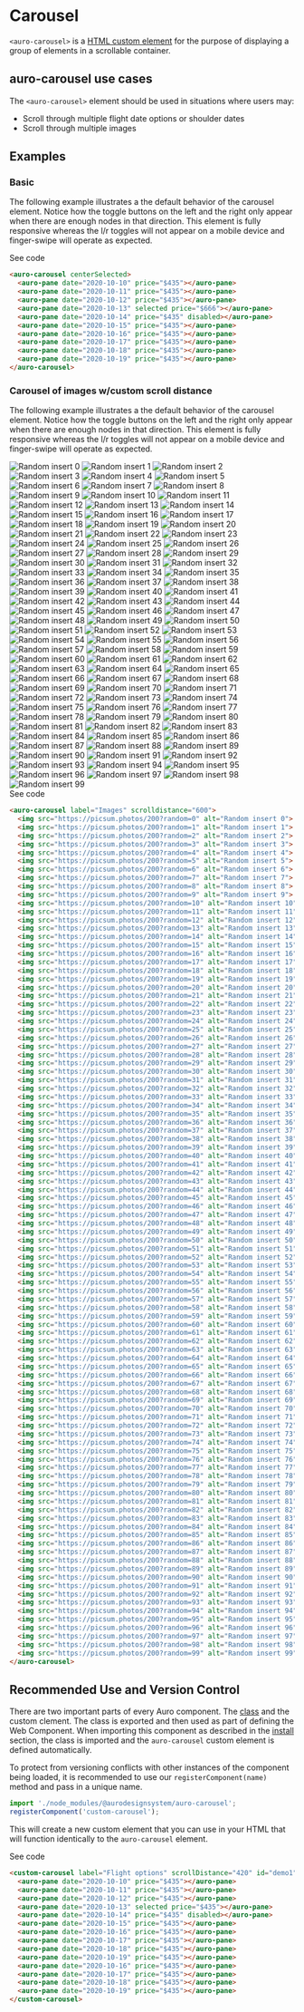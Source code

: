 <!--
The index.md file is a compiled document. No edits should be made directly to this file.
README.md is created by running `npm run build:docs`.
This file is generated based on a template fetched from `./docs/partials/index.md`
-->

# Carousel

<!-- AURO-GENERATED-CONTENT:START (FILE:src=./description.md) -->
<!-- The below content is automatically added from ./description.md -->
`<auro-carousel>` is a [HTML custom element](https://developer.mozilla.org/en-US/docs/Web/Web_Components/Using_custom_elements) for the purpose of displaying a group of elements in a scrollable container.
<!-- AURO-GENERATED-CONTENT:END -->

## auro-carousel use cases

<!-- AURO-GENERATED-CONTENT:START (FILE:src=./useCases.md) -->
<!-- The below content is automatically added from ./useCases.md -->
The `<auro-carousel>` element should be used in situations where users may:

* Scroll through multiple flight date options or shoulder dates
* Scroll through multiple images
<!-- AURO-GENERATED-CONTENT:END -->

## Examples

### Basic

The following example illustrates a the default behavior of the carousel element. Notice how the toggle buttons on the left and the right only appear when there are enough nodes in that direction. This element is fully responsive whereas the l/r toggles will not appear on a mobile device and finger-swipe will operate as expected.

<div class="exampleWrapper">
  <!-- AURO-GENERATED-CONTENT:START (FILE:src=./../../apiExamples/basic.html) -->
  <!-- The below content is automatically added from ./../../apiExamples/basic.html -->
  <auro-carousel centerSelected>
    <auro-pane date="2020-10-10" price="$435"></auro-pane>
    <auro-pane date="2020-10-11" price="$435"></auro-pane>
    <auro-pane date="2020-10-12" price="$435"></auro-pane>
    <auro-pane date="2020-10-13" selected price="$666"></auro-pane>
    <auro-pane date="2020-10-14" price="$435" disabled></auro-pane>
    <auro-pane date="2020-10-15" price="$435"></auro-pane>
    <auro-pane date="2020-10-16" price="$435"></auro-pane>
    <auro-pane date="2020-10-17" price="$435"></auro-pane>
    <auro-pane date="2020-10-18" price="$435"></auro-pane>
    <auro-pane date="2020-10-19" price="$435"></auro-pane>
  </auro-carousel>
  <!-- AURO-GENERATED-CONTENT:END -->
</div>
<auro-accordion alignRight>
  <span slot="trigger">See code</span>
<!-- AURO-GENERATED-CONTENT:START (CODE:src=./../../apiExamples/basic.html) -->
<!-- The below code snippet is automatically added from ./../../apiExamples/basic.html -->

```html
<auro-carousel centerSelected>
  <auro-pane date="2020-10-10" price="$435"></auro-pane>
  <auro-pane date="2020-10-11" price="$435"></auro-pane>
  <auro-pane date="2020-10-12" price="$435"></auro-pane>
  <auro-pane date="2020-10-13" selected price="$666"></auro-pane>
  <auro-pane date="2020-10-14" price="$435" disabled></auro-pane>
  <auro-pane date="2020-10-15" price="$435"></auro-pane>
  <auro-pane date="2020-10-16" price="$435"></auro-pane>
  <auro-pane date="2020-10-17" price="$435"></auro-pane>
  <auro-pane date="2020-10-18" price="$435"></auro-pane>
  <auro-pane date="2020-10-19" price="$435"></auro-pane>
</auro-carousel>
```
<!-- AURO-GENERATED-CONTENT:END -->
</auro-accordion>

### Carousel of images w/custom scroll distance

The following example illustrates a the default behavior of the carousel element. Notice how the toggle buttons on the left and the right only appear when there are enough nodes in that direction. This element is fully responsive whereas the l/r toggles will not appear on a mobile device and finger-swipe will operate as expected.

<div class="exampleWrapper">
  <!-- AURO-GENERATED-CONTENT:START (FILE:src=./../../apiExamples/images.html) -->
  <!-- The below content is automatically added from ./../../apiExamples/images.html -->
  <auro-carousel label="Images" scrolldistance="600">
    <img src="https://picsum.photos/200?random=0" alt="Random insert 0">
    <img src="https://picsum.photos/200?random=1" alt="Random insert 1">
    <img src="https://picsum.photos/200?random=2" alt="Random insert 2">
    <img src="https://picsum.photos/200?random=3" alt="Random insert 3">
    <img src="https://picsum.photos/200?random=4" alt="Random insert 4">
    <img src="https://picsum.photos/200?random=5" alt="Random insert 5">
    <img src="https://picsum.photos/200?random=6" alt="Random insert 6">
    <img src="https://picsum.photos/200?random=7" alt="Random insert 7">
    <img src="https://picsum.photos/200?random=8" alt="Random insert 8">
    <img src="https://picsum.photos/200?random=9" alt="Random insert 9">
    <img src="https://picsum.photos/200?random=10" alt="Random insert 10">
    <img src="https://picsum.photos/200?random=11" alt="Random insert 11">
    <img src="https://picsum.photos/200?random=12" alt="Random insert 12">
    <img src="https://picsum.photos/200?random=13" alt="Random insert 13">
    <img src="https://picsum.photos/200?random=14" alt="Random insert 14">
    <img src="https://picsum.photos/200?random=15" alt="Random insert 15">
    <img src="https://picsum.photos/200?random=16" alt="Random insert 16">
    <img src="https://picsum.photos/200?random=17" alt="Random insert 17">
    <img src="https://picsum.photos/200?random=18" alt="Random insert 18">
    <img src="https://picsum.photos/200?random=19" alt="Random insert 19">
    <img src="https://picsum.photos/200?random=20" alt="Random insert 20">
    <img src="https://picsum.photos/200?random=21" alt="Random insert 21">
    <img src="https://picsum.photos/200?random=22" alt="Random insert 22">
    <img src="https://picsum.photos/200?random=23" alt="Random insert 23">
    <img src="https://picsum.photos/200?random=24" alt="Random insert 24">
    <img src="https://picsum.photos/200?random=25" alt="Random insert 25">
    <img src="https://picsum.photos/200?random=26" alt="Random insert 26">
    <img src="https://picsum.photos/200?random=27" alt="Random insert 27">
    <img src="https://picsum.photos/200?random=28" alt="Random insert 28">
    <img src="https://picsum.photos/200?random=29" alt="Random insert 29">
    <img src="https://picsum.photos/200?random=30" alt="Random insert 30">
    <img src="https://picsum.photos/200?random=31" alt="Random insert 31">
    <img src="https://picsum.photos/200?random=32" alt="Random insert 32">
    <img src="https://picsum.photos/200?random=33" alt="Random insert 33">
    <img src="https://picsum.photos/200?random=34" alt="Random insert 34">
    <img src="https://picsum.photos/200?random=35" alt="Random insert 35">
    <img src="https://picsum.photos/200?random=36" alt="Random insert 36">
    <img src="https://picsum.photos/200?random=37" alt="Random insert 37">
    <img src="https://picsum.photos/200?random=38" alt="Random insert 38">
    <img src="https://picsum.photos/200?random=39" alt="Random insert 39">
    <img src="https://picsum.photos/200?random=40" alt="Random insert 40">
    <img src="https://picsum.photos/200?random=41" alt="Random insert 41">
    <img src="https://picsum.photos/200?random=42" alt="Random insert 42">
    <img src="https://picsum.photos/200?random=43" alt="Random insert 43">
    <img src="https://picsum.photos/200?random=44" alt="Random insert 44">
    <img src="https://picsum.photos/200?random=45" alt="Random insert 45">
    <img src="https://picsum.photos/200?random=46" alt="Random insert 46">
    <img src="https://picsum.photos/200?random=47" alt="Random insert 47">
    <img src="https://picsum.photos/200?random=48" alt="Random insert 48">
    <img src="https://picsum.photos/200?random=49" alt="Random insert 49">
    <img src="https://picsum.photos/200?random=50" alt="Random insert 50">
    <img src="https://picsum.photos/200?random=51" alt="Random insert 51">
    <img src="https://picsum.photos/200?random=52" alt="Random insert 52">
    <img src="https://picsum.photos/200?random=53" alt="Random insert 53">
    <img src="https://picsum.photos/200?random=54" alt="Random insert 54">
    <img src="https://picsum.photos/200?random=55" alt="Random insert 55">
    <img src="https://picsum.photos/200?random=56" alt="Random insert 56">
    <img src="https://picsum.photos/200?random=57" alt="Random insert 57">
    <img src="https://picsum.photos/200?random=58" alt="Random insert 58">
    <img src="https://picsum.photos/200?random=59" alt="Random insert 59">
    <img src="https://picsum.photos/200?random=60" alt="Random insert 60">
    <img src="https://picsum.photos/200?random=61" alt="Random insert 61">
    <img src="https://picsum.photos/200?random=62" alt="Random insert 62">
    <img src="https://picsum.photos/200?random=63" alt="Random insert 63">
    <img src="https://picsum.photos/200?random=64" alt="Random insert 64">
    <img src="https://picsum.photos/200?random=65" alt="Random insert 65">
    <img src="https://picsum.photos/200?random=66" alt="Random insert 66">
    <img src="https://picsum.photos/200?random=67" alt="Random insert 67">
    <img src="https://picsum.photos/200?random=68" alt="Random insert 68">
    <img src="https://picsum.photos/200?random=69" alt="Random insert 69">
    <img src="https://picsum.photos/200?random=70" alt="Random insert 70">
    <img src="https://picsum.photos/200?random=71" alt="Random insert 71">
    <img src="https://picsum.photos/200?random=72" alt="Random insert 72">
    <img src="https://picsum.photos/200?random=73" alt="Random insert 73">
    <img src="https://picsum.photos/200?random=74" alt="Random insert 74">
    <img src="https://picsum.photos/200?random=75" alt="Random insert 75">
    <img src="https://picsum.photos/200?random=76" alt="Random insert 76">
    <img src="https://picsum.photos/200?random=77" alt="Random insert 77">
    <img src="https://picsum.photos/200?random=78" alt="Random insert 78">
    <img src="https://picsum.photos/200?random=79" alt="Random insert 79">
    <img src="https://picsum.photos/200?random=80" alt="Random insert 80">
    <img src="https://picsum.photos/200?random=81" alt="Random insert 81">
    <img src="https://picsum.photos/200?random=82" alt="Random insert 82">
    <img src="https://picsum.photos/200?random=83" alt="Random insert 83">
    <img src="https://picsum.photos/200?random=84" alt="Random insert 84">
    <img src="https://picsum.photos/200?random=85" alt="Random insert 85">
    <img src="https://picsum.photos/200?random=86" alt="Random insert 86">
    <img src="https://picsum.photos/200?random=87" alt="Random insert 87">
    <img src="https://picsum.photos/200?random=88" alt="Random insert 88">
    <img src="https://picsum.photos/200?random=89" alt="Random insert 89">
    <img src="https://picsum.photos/200?random=90" alt="Random insert 90">
    <img src="https://picsum.photos/200?random=91" alt="Random insert 91">
    <img src="https://picsum.photos/200?random=92" alt="Random insert 92">
    <img src="https://picsum.photos/200?random=93" alt="Random insert 93">
    <img src="https://picsum.photos/200?random=94" alt="Random insert 94">
    <img src="https://picsum.photos/200?random=95" alt="Random insert 95">
    <img src="https://picsum.photos/200?random=96" alt="Random insert 96">
    <img src="https://picsum.photos/200?random=97" alt="Random insert 97">
    <img src="https://picsum.photos/200?random=98" alt="Random insert 98">
    <img src="https://picsum.photos/200?random=99" alt="Random insert 99">
  </auro-carousel>
  <!-- AURO-GENERATED-CONTENT:END -->
</div>
<auro-accordion alignRight>
  <span slot="trigger">See code</span>
<!-- AURO-GENERATED-CONTENT:START (CODE:src=./../../apiExamples/images.html) -->
<!-- The below code snippet is automatically added from ./../../apiExamples/images.html -->

```html
<auro-carousel label="Images" scrolldistance="600">
  <img src="https://picsum.photos/200?random=0" alt="Random insert 0">
  <img src="https://picsum.photos/200?random=1" alt="Random insert 1">
  <img src="https://picsum.photos/200?random=2" alt="Random insert 2">
  <img src="https://picsum.photos/200?random=3" alt="Random insert 3">
  <img src="https://picsum.photos/200?random=4" alt="Random insert 4">
  <img src="https://picsum.photos/200?random=5" alt="Random insert 5">
  <img src="https://picsum.photos/200?random=6" alt="Random insert 6">
  <img src="https://picsum.photos/200?random=7" alt="Random insert 7">
  <img src="https://picsum.photos/200?random=8" alt="Random insert 8">
  <img src="https://picsum.photos/200?random=9" alt="Random insert 9">
  <img src="https://picsum.photos/200?random=10" alt="Random insert 10">
  <img src="https://picsum.photos/200?random=11" alt="Random insert 11">
  <img src="https://picsum.photos/200?random=12" alt="Random insert 12">
  <img src="https://picsum.photos/200?random=13" alt="Random insert 13">
  <img src="https://picsum.photos/200?random=14" alt="Random insert 14">
  <img src="https://picsum.photos/200?random=15" alt="Random insert 15">
  <img src="https://picsum.photos/200?random=16" alt="Random insert 16">
  <img src="https://picsum.photos/200?random=17" alt="Random insert 17">
  <img src="https://picsum.photos/200?random=18" alt="Random insert 18">
  <img src="https://picsum.photos/200?random=19" alt="Random insert 19">
  <img src="https://picsum.photos/200?random=20" alt="Random insert 20">
  <img src="https://picsum.photos/200?random=21" alt="Random insert 21">
  <img src="https://picsum.photos/200?random=22" alt="Random insert 22">
  <img src="https://picsum.photos/200?random=23" alt="Random insert 23">
  <img src="https://picsum.photos/200?random=24" alt="Random insert 24">
  <img src="https://picsum.photos/200?random=25" alt="Random insert 25">
  <img src="https://picsum.photos/200?random=26" alt="Random insert 26">
  <img src="https://picsum.photos/200?random=27" alt="Random insert 27">
  <img src="https://picsum.photos/200?random=28" alt="Random insert 28">
  <img src="https://picsum.photos/200?random=29" alt="Random insert 29">
  <img src="https://picsum.photos/200?random=30" alt="Random insert 30">
  <img src="https://picsum.photos/200?random=31" alt="Random insert 31">
  <img src="https://picsum.photos/200?random=32" alt="Random insert 32">
  <img src="https://picsum.photos/200?random=33" alt="Random insert 33">
  <img src="https://picsum.photos/200?random=34" alt="Random insert 34">
  <img src="https://picsum.photos/200?random=35" alt="Random insert 35">
  <img src="https://picsum.photos/200?random=36" alt="Random insert 36">
  <img src="https://picsum.photos/200?random=37" alt="Random insert 37">
  <img src="https://picsum.photos/200?random=38" alt="Random insert 38">
  <img src="https://picsum.photos/200?random=39" alt="Random insert 39">
  <img src="https://picsum.photos/200?random=40" alt="Random insert 40">
  <img src="https://picsum.photos/200?random=41" alt="Random insert 41">
  <img src="https://picsum.photos/200?random=42" alt="Random insert 42">
  <img src="https://picsum.photos/200?random=43" alt="Random insert 43">
  <img src="https://picsum.photos/200?random=44" alt="Random insert 44">
  <img src="https://picsum.photos/200?random=45" alt="Random insert 45">
  <img src="https://picsum.photos/200?random=46" alt="Random insert 46">
  <img src="https://picsum.photos/200?random=47" alt="Random insert 47">
  <img src="https://picsum.photos/200?random=48" alt="Random insert 48">
  <img src="https://picsum.photos/200?random=49" alt="Random insert 49">
  <img src="https://picsum.photos/200?random=50" alt="Random insert 50">
  <img src="https://picsum.photos/200?random=51" alt="Random insert 51">
  <img src="https://picsum.photos/200?random=52" alt="Random insert 52">
  <img src="https://picsum.photos/200?random=53" alt="Random insert 53">
  <img src="https://picsum.photos/200?random=54" alt="Random insert 54">
  <img src="https://picsum.photos/200?random=55" alt="Random insert 55">
  <img src="https://picsum.photos/200?random=56" alt="Random insert 56">
  <img src="https://picsum.photos/200?random=57" alt="Random insert 57">
  <img src="https://picsum.photos/200?random=58" alt="Random insert 58">
  <img src="https://picsum.photos/200?random=59" alt="Random insert 59">
  <img src="https://picsum.photos/200?random=60" alt="Random insert 60">
  <img src="https://picsum.photos/200?random=61" alt="Random insert 61">
  <img src="https://picsum.photos/200?random=62" alt="Random insert 62">
  <img src="https://picsum.photos/200?random=63" alt="Random insert 63">
  <img src="https://picsum.photos/200?random=64" alt="Random insert 64">
  <img src="https://picsum.photos/200?random=65" alt="Random insert 65">
  <img src="https://picsum.photos/200?random=66" alt="Random insert 66">
  <img src="https://picsum.photos/200?random=67" alt="Random insert 67">
  <img src="https://picsum.photos/200?random=68" alt="Random insert 68">
  <img src="https://picsum.photos/200?random=69" alt="Random insert 69">
  <img src="https://picsum.photos/200?random=70" alt="Random insert 70">
  <img src="https://picsum.photos/200?random=71" alt="Random insert 71">
  <img src="https://picsum.photos/200?random=72" alt="Random insert 72">
  <img src="https://picsum.photos/200?random=73" alt="Random insert 73">
  <img src="https://picsum.photos/200?random=74" alt="Random insert 74">
  <img src="https://picsum.photos/200?random=75" alt="Random insert 75">
  <img src="https://picsum.photos/200?random=76" alt="Random insert 76">
  <img src="https://picsum.photos/200?random=77" alt="Random insert 77">
  <img src="https://picsum.photos/200?random=78" alt="Random insert 78">
  <img src="https://picsum.photos/200?random=79" alt="Random insert 79">
  <img src="https://picsum.photos/200?random=80" alt="Random insert 80">
  <img src="https://picsum.photos/200?random=81" alt="Random insert 81">
  <img src="https://picsum.photos/200?random=82" alt="Random insert 82">
  <img src="https://picsum.photos/200?random=83" alt="Random insert 83">
  <img src="https://picsum.photos/200?random=84" alt="Random insert 84">
  <img src="https://picsum.photos/200?random=85" alt="Random insert 85">
  <img src="https://picsum.photos/200?random=86" alt="Random insert 86">
  <img src="https://picsum.photos/200?random=87" alt="Random insert 87">
  <img src="https://picsum.photos/200?random=88" alt="Random insert 88">
  <img src="https://picsum.photos/200?random=89" alt="Random insert 89">
  <img src="https://picsum.photos/200?random=90" alt="Random insert 90">
  <img src="https://picsum.photos/200?random=91" alt="Random insert 91">
  <img src="https://picsum.photos/200?random=92" alt="Random insert 92">
  <img src="https://picsum.photos/200?random=93" alt="Random insert 93">
  <img src="https://picsum.photos/200?random=94" alt="Random insert 94">
  <img src="https://picsum.photos/200?random=95" alt="Random insert 95">
  <img src="https://picsum.photos/200?random=96" alt="Random insert 96">
  <img src="https://picsum.photos/200?random=97" alt="Random insert 97">
  <img src="https://picsum.photos/200?random=98" alt="Random insert 98">
  <img src="https://picsum.photos/200?random=99" alt="Random insert 99">
</auro-carousel>
```
<!-- AURO-GENERATED-CONTENT:END -->
</auro-accordion>

## Recommended Use and Version Control

There are two important parts of every Auro component. The <a href="https://developer.mozilla.org/en-US/docs/Web/JavaScript/Reference/Classes">class</a> and the custom clement. The class is exported and then used as part of defining the Web Component. When importing this component as described in the <a href="#install">install</a> section, the class is imported and the `auro-carousel` custom element is defined automatically.

To protect from versioning conflicts with other instances of the component being loaded, it is recommended to use our `registerComponent(name)` method and pass in a unique name.

```js
import './node_modules/@aurodesignsystem/auro-carousel';
registerComponent('custom-carousel');
```

This will create a new custom element that you can use in your HTML that will function identically to the `auro-carousel` element.

<div class="exampleWrapper">
  <!-- AURO-GENERATED-CONTENT:START (FILE:src=./../../apiExamples/custom.html) -->
  <!-- The below content is automatically added from ./../../apiExamples/custom.html -->
  <custom-carousel label="Flight options" scrollDistance="420" id="demo1">
    <auro-pane date="2020-10-10" price="$435"></auro-pane>
    <auro-pane date="2020-10-11" price="$435"></auro-pane>
    <auro-pane date="2020-10-12" price="$435"></auro-pane>
    <auro-pane date="2020-10-13" selected price="$435"></auro-pane>
    <auro-pane date="2020-10-14" price="$435" disabled></auro-pane>
    <auro-pane date="2020-10-15" price="$435"></auro-pane>
    <auro-pane date="2020-10-16" price="$435"></auro-pane>
    <auro-pane date="2020-10-17" price="$435"></auro-pane>
    <auro-pane date="2020-10-18" price="$435"></auro-pane>
    <auro-pane date="2020-10-19" price="$435"></auro-pane>
    <auro-pane date="2020-10-16" price="$435"></auro-pane>
    <auro-pane date="2020-10-17" price="$435"></auro-pane>
    <auro-pane date="2020-10-18" price="$435"></auro-pane>
    <auro-pane date="2020-10-19" price="$435"></auro-pane>
  </custom-carousel>
  <!-- AURO-GENERATED-CONTENT:END -->
</div>
<auro-accordion alignRight>
  <span slot="trigger">See code</span>
<!-- AURO-GENERATED-CONTENT:START (CODE:src=./../../apiExamples/custom.html) -->
<!-- The below code snippet is automatically added from ./../../apiExamples/custom.html -->

```html
<custom-carousel label="Flight options" scrollDistance="420" id="demo1">
  <auro-pane date="2020-10-10" price="$435"></auro-pane>
  <auro-pane date="2020-10-11" price="$435"></auro-pane>
  <auro-pane date="2020-10-12" price="$435"></auro-pane>
  <auro-pane date="2020-10-13" selected price="$435"></auro-pane>
  <auro-pane date="2020-10-14" price="$435" disabled></auro-pane>
  <auro-pane date="2020-10-15" price="$435"></auro-pane>
  <auro-pane date="2020-10-16" price="$435"></auro-pane>
  <auro-pane date="2020-10-17" price="$435"></auro-pane>
  <auro-pane date="2020-10-18" price="$435"></auro-pane>
  <auro-pane date="2020-10-19" price="$435"></auro-pane>
  <auro-pane date="2020-10-16" price="$435"></auro-pane>
  <auro-pane date="2020-10-17" price="$435"></auro-pane>
  <auro-pane date="2020-10-18" price="$435"></auro-pane>
  <auro-pane date="2020-10-19" price="$435"></auro-pane>
</custom-carousel>
```
<!-- AURO-GENERATED-CONTENT:END -->
</auro-accordion>

